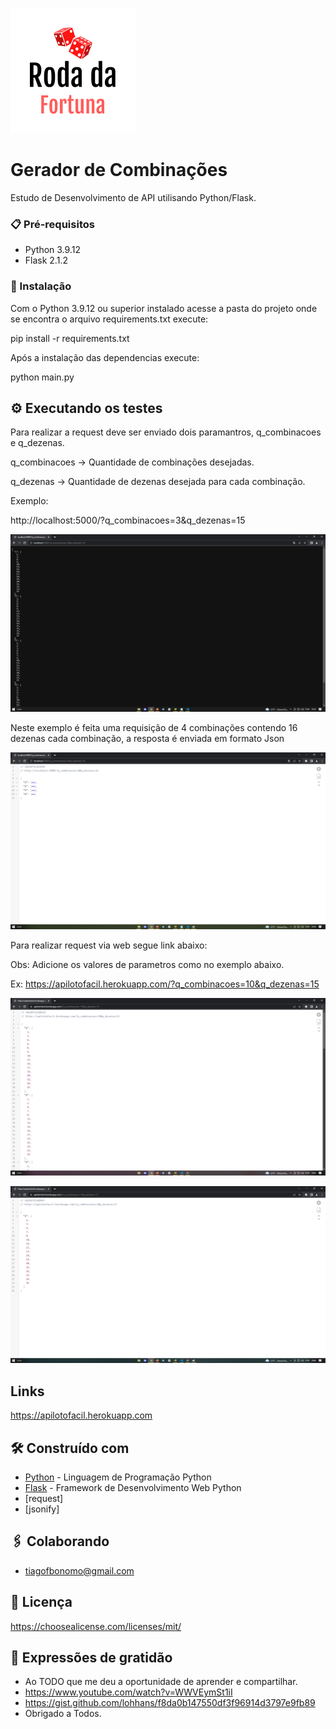 ![Logo do projeto](/readme_images/logo_projeto.png)

# Gerador de Combinações

Estudo de Desenvolvimento de API utilisando Python/Flask.

### 📋 Pré-requisitos

* Python 3.9.12
* Flask 2.1.2 

### 🔧 Instalação

Com o Python 3.9.12 ou superior instalado acesse a pasta do projeto onde se encontra o arquivo requirements.txt execute:
	
pip install -r requirements.txt

Após a instalação das dependencias execute:
	
python main.py

## ⚙️ Executando os testes

Para realizar a request deve ser enviado 
dois paramantros, q_combinacoes e q_dezenas.

q_combinacoes -> Quantidade de combinações desejadas.

q_dezenas -> Quantidade de dezenas desejada para cada 
combinação.

Exemplo:

http://localhost:5000/?q_combinacoes=3&q_dezenas=15

![Exemplo execução local 01](/readme_images/print01.png)

Neste exemplo é feita uma requisição de 4 combinações 
contendo 16 dezenas cada combinação,
a resposta é enviada em formato Json

![Exemplo execução local 02](/readme_images/print02.png)

Para realizar request via web segue link abaixo:

Obs: Adicione os valores de parametros como no exemplo abaixo.

Ex: https://apilotofacil.herokuapp.com/?q_combinacoes=10&q_dezenas=15 

![Exemplo execução heroku](/readme_images/heroku001.png)

![Exemplo execução heroku](/readme_images/heroku002.png)

## Links
			
https://apilotofacil.herokuapp.com


## 🛠️ Construído com

* [Python](https://docs.python.org/3/) - Linguagem de Programação Python
* [Flask](https://flask.palletsprojects.com/en/2.1.x/) - Framework de Desenvolvimento Web Python
* [request]
* [jsonify]

## 🖇️ Colaborando

* tiagofbonomo@gmail.com

## 📄 Licença

https://choosealicense.com/licenses/mit/

## 🎁 Expressões de gratidão

* Ao TODO que me deu a oportunidade de aprender e compartilhar.
* https://www.youtube.com/watch?v=WWVEymSt1iI
* https://gist.github.com/lohhans/f8da0b147550df3f96914d3797e9fb89
* Obrigado a Todos.
